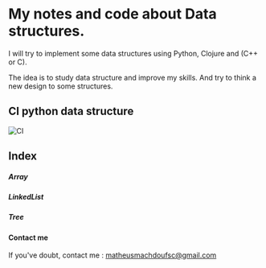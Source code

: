 # My notes and code about Data structures.


I will try to implement some data structures using Python, Clojure and (C++ or C).

The idea is to study data structure and improve my skills. And try to think a new
design to some structures.

## CI python data structure

![CI](https://github.com/xico-labs/data_structures_and_algorithms/workflows/CI/badge.svg?branch=master)

## Index

##### Array
##### LinkedList
##### Tree





#### Contact me

If you've doubt, contact me : matheusmachdoufsc@gmail.com
